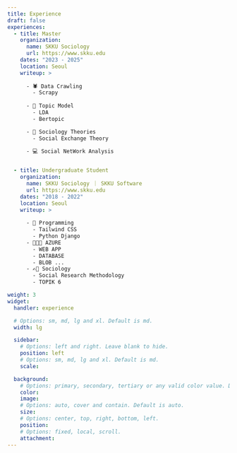 ```yaml
---
title: Experience
draft: false
experiences:
  - title: Master
    organization:
      name: SKKU Sociology
      url: https://www.skku.edu
    dates: "2023 - 2025"
    location: Seoul
    writeup: >
      
      - 🕷️ Data Crawling
        - Scrapy
      
      - 🤖 Topic Model
        - LDA
        - Bertopic

      - 📄 Sociology Theories
        - Social Exchange Theory

      - 💻 Social NetWork Analysis
      

  - title: Undergraduate Student
    organization:
      name: SKKU Sociology ｜ SKKU Software
      url: https://www.skku.edu
    dates: "2018 - 2022"
    location: Seoul
    writeup: >
      
      - 📱 Programming
        - Tailwind CSS
        - Python Django
      - 🧑🏻‍💻 AZURE
        - WEB APP
        - DATABASE
        - BLOB ...
      - ✍🏼 Sociology
        - Social Research Methodology
        - TOPIK 6

weight: 3
widget:
  handler: experience

  # Options: sm, md, lg and xl. Default is md.
  width: lg

  sidebar:
    # Options: left and right. Leave blank to hide.
    position: left
    # Options: sm, md, lg and xl. Default is md.
    scale:

  background:
    # Options: primary, secondary, tertiary or any valid color value. Default is primary.
    color:
    image:
    # Options: auto, cover and contain. Default is auto.
    size:
    # Options: center, top, right, bottom, left.
    position:
    # Options: fixed, local, scroll.
    attachment:
---
```

